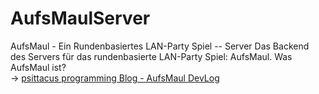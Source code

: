 # AufsMaulServer
AufsMaul - Ein Rundenbasiertes LAN-Party Spiel -- Server
Das Backend des Servers für das rundenbasierte LAN-Party Spiel: AufsMaul. 
Was AufsMaul ist?<br>
&rarr; <a href="http://psittacus.subnetworx.de">psittacus programming Blog - AufsMaul DevLog</a>
